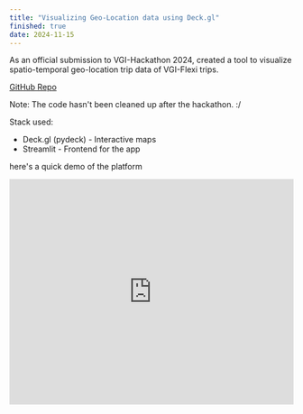```yaml
---
title: "Visualizing Geo-Location data using Deck.gl"
finished: true 
date: 2024-11-15
---
```

As an official submission to VGI-Hackathon 2024, created a tool to visualize spatio-temporal geo-location trip data of VGI-Flexi trips.

[GitHub Repo](https://github.com/nairjayesh/vgi_hackathon_2024) 

Note: The code hasn't been cleaned up after the hackathon. :/ 

Stack used: 
* Deck.gl (pydeck) - Interactive maps  
* Streamlit - Frontend for the app 

<div class="map-container">
    <p> here's a quick demo of the platform </p> 
    <div class="video-container"> 
        <iframe width="100%" height="400" src="https://www.youtube.com/embed/m_lU4CKEvo0" frameborder="0"></iframe> 
    </div> 
</div>